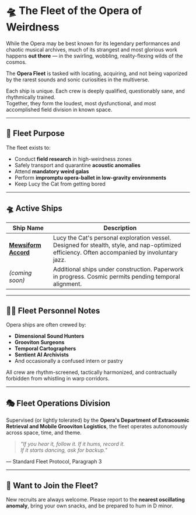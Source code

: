# 🛸 The Fleet of the Opera of Weirdness

While the Opera may be best known for its legendary performances and chaotic musical archives, much of its strangest and most glorious work happens **out there** — in the swirling, wobbling, reality-flexing wilds of the cosmos.

The **Opera Fleet** is tasked with locating, acquiring, and not being vaporized by the rarest sounds and sonic curiosities in the multiverse.

Each ship is unique. Each crew is deeply qualified, questionably sane, and rhythmically trained.  
Together, they form the loudest, most dysfunctional, and most accomplished field division in known space.

---

## 📜 Fleet Purpose

The fleet exists to:

- Conduct **field research** in high-weirdness zones
- Safely transport and quarantine **acoustic anomalies**
- Attend **mandatory weird galas**
- Perform **impromptu opera-ballet in low-gravity environments**
- Keep Lucy the Cat from getting bored

---

## 🛸 Active Ships

| Ship Name | Description |
|----------|-------------|
| [**Mewsiform Accord**](mewsiform_accord.md) | Lucy the Cat's personal exploration vessel. Designed for stealth, style, and nap-optimized efficiency. Often accompanied by involuntary jazz. |
| *(coming soon)* | Additional ships under construction. Paperwork in progress. Cosmic permits pending temporal alignment. |

---

## 👩‍🚀 Fleet Personnel Notes

Opera ships are often crewed by:

- **Dimensional Sound Hunters**
- **Grooviton Surgeons**
- **Temporal Cartographers**
- **Sentient AI Archivists**
- And occasionally a confused intern or pastry

All crew are rhythm-screened, tactically harmonized, and contractually forbidden from whistling in warp corridors.

---

## 🎭 Fleet Operations Division

Supervised (or lightly tolerated) by the **Opera's Department of Extracosmic Retrieval and Mobile Grooviton Logistics**, the fleet operates autonomously across space, time, and theme.

> *"If you hear it, follow it. If it hums, record it.  
If it starts dancing, ask for backup."*

— Standard Fleet Protocol, Paragraph 3

---

## 📡 Want to Join the Fleet?

New recruits are always welcome. Please report to the **nearest oscillating anomaly**, bring your own snacks, and be prepared to hum in D minor.

